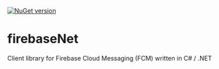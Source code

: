 [![NuGet version](https://badge.fury.io/nu/firebaseNet.svg)](https://badge.fury.io/nu/firebaseNet)

# firebaseNet
Client library for Firebase Cloud Messaging (FCM) written in C# / .NET
